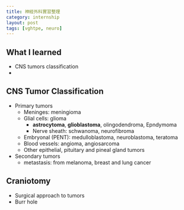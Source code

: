 ```yaml
---
title: 神經外科實習整理
category: internship
layout: post
tags: [vghtpe, neuro]
---
```


## What I learned

- CNS tumors classification
- 

## CNS Tumor Classification

- Primary tumors
    - Meninges: meningioma
    - Glial cells: glioma
        - **astrocytoma**, **glioblastoma**, olingodendroma, Epndymoma
        - Nerve sheath: schwanoma, neurofibroma
    - Embryonal (PENT): medulloblastoma, neuroblastoma, teratoma
    - Blood vessels: angioma, angiosarcoma
    - Other epithelial, pituitary and pineal gland tumors
- Secondary tumors
    - metastasis: from melanoma, breast and lung cancer

## Craniotomy

- Surgical approach to tumors
- Burr hole
